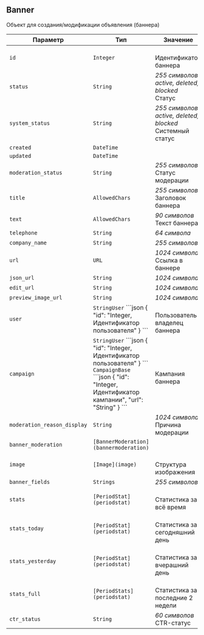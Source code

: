 
## Banner

Объект для создания/модификации объявления (баннера)

<table>
    <thead>
        <tr><th>Параметр</th><th>Тип</th><th>Значение</th></tr>
    </thead>
    <tbody>
        <tr>
            <td><code>id</code></td>
            <td><code>Integer</code></td>
            <td><br />Идентификатор баннера</td>
        </tr><tr>
            <td><code>status</code></td>
            <td><code>String</code></td>
            <td><em>255 символов</em> <em>active, deleted, blocked</em><br />Статус</td>
        </tr><tr>
            <td><code>system_status</code></td>
            <td><code>String</code></td>
            <td><em>255 символов</em> <em>active, deleted, blocked</em><br />Системный статус</td>
        </tr><tr>
            <td><code>created</code></td>
            <td><code>DateTime</code></td>
            <td></td>
        </tr><tr>
            <td><code>updated</code></td>
            <td><code>DateTime</code></td>
            <td></td>
        </tr><tr>
            <td><code>moderation_status</code></td>
            <td><code>String</code></td>
            <td><em>255 символов</em> <br />Статус модерации</td>
        </tr><tr>
            <td><code>title</code></td>
            <td><code>AllowedChars</code></td>
            <td><em>255 символов</em> <br />Заголовок баннера</td>
        </tr><tr>
            <td><code>text</code></td>
            <td><code>AllowedChars</code></td>
            <td><em>90 символов</em> <br />Текст баннера</td>
        </tr><tr>
            <td><code>telephone</code></td>
            <td><code>String</code></td>
            <td><em>64 символа</em> </td>
        </tr><tr>
            <td><code>company_name</code></td>
            <td><code>String</code></td>
            <td><em>255 символов</em> </td>
        </tr><tr>
            <td><code>url</code></td>
            <td><code>URL</code></td>
            <td><em>1024 символа</em> <br />Ссылка в баннере</td>
        </tr><tr>
            <td><code>json_url</code></td>
            <td><code>String</code></td>
            <td><em>1024 символа</em> </td>
        </tr><tr>
            <td><code>edit_url</code></td>
            <td><code>String</code></td>
            <td><em>1024 символа</em> </td>
        </tr><tr>
            <td><code>preview_image_url</code></td>
            <td><code>String</code></td>
            <td><em>1024 символа</em> </td>
        </tr><tr>
            <td><code>user</code></td>
            <td><code>String</code><code>User</code>
```json
{
  "id": "Integer, Идентификатор пользователя"
}
```
</td>
            <td><br />Пользователь-владелец баннера</td>
        </tr><tr>
            <td><code>campaign</code></td>
            <td><code>String</code><code>User</code>
```json
{
  "id": "Integer, Идентификатор пользователя"
}
```
<code>CampaignBase</code>
```json
{
  "id": "Integer, Идентификатор кампании",
  "url": "String"
}
```
</td>
            <td><br />Кампания баннера</td>
        </tr><tr>
            <td><code>moderation_reason_display</code></td>
            <td><code>String</code></td>
            <td><em>1024 символа</em> <br />Причина модерации</td>
        </tr><tr>
            <td><code>banner_moderation</code></td>
            <td><code>[BannerModeration](bannermoderation)</code></td>
            <td></td>
        </tr><tr>
            <td><code>image</code></td>
            <td><code>[Image](image)</code></td>
            <td><br />Структура изображения</td>
        </tr><tr>
            <td><code>banner_fields</code></td>
            <td><code>Strings</code></td>
            <td><em>255 символов</em> </td>
        </tr><tr>
            <td><code>stats</code></td>
            <td><code>[PeriodStat](periodstat)</code></td>
            <td><br />Статистика за всё время</td>
        </tr><tr>
            <td><code>stats_today</code></td>
            <td><code>[PeriodStat](periodstat)</code></td>
            <td><br />Статистика за сегодняшний день</td>
        </tr><tr>
            <td><code>stats_yesterday</code></td>
            <td><code>[PeriodStat](periodstat)</code></td>
            <td><br />Статистика за вчерашний день</td>
        </tr><tr>
            <td><code>stats_full</code></td>
            <td><code>[PeriodStats](periodstat)</code></td>
            <td><br />Статистика за последние 2 недели</td>
        </tr><tr>
            <td><code>ctr_status</code></td>
            <td><code>String</code></td>
            <td><em>60 символов</em> <br />CTR-статус</td>
        </tr>
    </tbody>
</table>